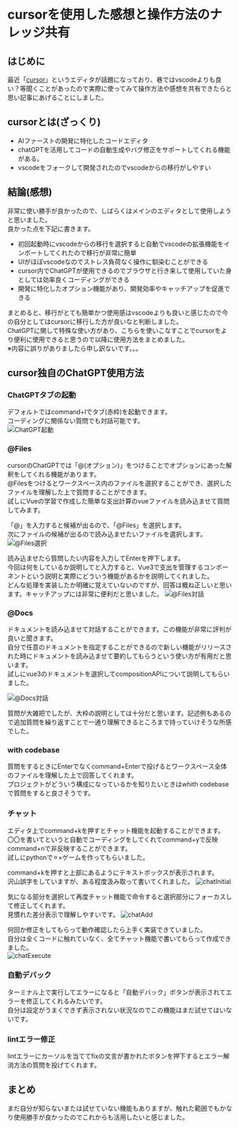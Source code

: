 # cursorを使用した感想と操作方法のナレッジ共有
## はじめに
最近「[cursor](https://cursor.sh/)」というエディタが話題になっており、巷ではvscodeよりも良い？等聞くことがあったので実際に使ってみて操作方法や感想を共有できたらと思い記事にあげることにしました。
## cursorとは(ざっくり)
- AIファーストの開発に特化したコードエディタ
- chatGPTを活用してコードの自動生成やバグ修正をサポートしてくれる機能がある。
- vscodeをフォークして開発されたのでvscodeからの移行がしやすい
## 結論(感想)
非常に使い勝手が良かったので、しばらくはメインのエディタとして使用しようと思いました。  
良かった点を下記に書きます。
- 初回起動時にvscodeからの移行を選択すると自動でvscodeの拡張機能をインポートしてくれたので移行が非常に簡単
- UIがほぼvscodeなのでストレス負荷なく操作に馴染むことができる
- cursor内でChatGPTが使用できるのでブラウザと行き来して使用していた身としては効率良くコーディングができる
- 開発に特化したオプション機能があり、開発効率やキャッチアップを促進できる

まとめると、移行がとても簡単かつ使用感はvscodeよりも良いと感じたので今の自分としてはcursorに移行した方が良いなと判断しました。  
ChatGPTに関して特殊な使い方があり、こちらを使いこなすことでcursorをより便利に使用できると思うので以降に使用方法をまとめました。  
※内容に誤りがありましたら申し訳ないです。。。
## cursor独自のChatGPT使用方法
### ChatGPTタブの起動
デフォルトではcommand+lでタブ(赤枠)を起動できます。  
コーディングに関係ない質問でも対話可能です。  
![ChatGPT起動](./img/ChatGPT起動.png)  
### @&#xFFF0;Files
cursorのChatGPTでは「@&#xFFF0;(オプション)」をつけることでオプションにあった解釈をしてくれる機能があります。  
@&#xFFF0;Filesをつけるとワークスペース内のファイルを選択することができ、選択したファイルを理解した上で質問することができます。  
試しにVueの学習で作成した簡単な支出計算のvueファイルを読み込ませて質問してみます。  

「@&#xFFF0;」を入力すると候補が出るので、「@&#xFFF0;Files」を選択します。  
次にファイルの候補が出るので読み込ませたいファイルを選択します。 
![@&#xFFF0;Files選択](./img/@Files選択.png)  

読み込ませたら質問したい内容を入力してEnterを押下します。  
今回は何をしているか説明してと入力すると、Vue3で支出を管理するコンポーネントという説明と実際にどういう機能があるかを説明してくれました。  
どんな処理を実装したか明確に覚えていないのですが、回答は概ね正しいと思います。キャッチアップには非常に便利だと思いました。
![@&#xFFF0;Files対話](./img/@Files対話.png)  
### @&#xFFF0;Docs
ドキュメントを読み込ませて対話することができます。この機能が非常に評判が良いと聞きます。  
自分で任意のドキュメントを指定することができるので新しい機能がリリースされた時にドキュメントを読み込ませて要約してもらうという使い方が有用だと思います。  
試しにvue3のドキュメントを選択してcompositionAPIについて説明してもらいました。  

![@&#xFFF0;Docs対話](./img/@Docs対話.png)  

質問が大雑把でしたが、大枠の説明としては十分だと思います。記述例もあるので追加質問を繰り返すことで一通り理解できるところまで持っていけそうな所感でした。  

### with codebase
質問をするときにEnterでなくcommand+Enterで投げるとワークスペース全体のファイルを理解した上で回答してくれます。  
プロジェクトがどういう構成になっているかを知りたいときはwhith codebaseで質問をすると良さそうです。  

### チャット
エディタ上でcommand+kを押すとチャット機能を起動することができます。  
〇〇を書いてというと自動でコーディングをしてくれてcommand+yで反映command+nで非反映することができます。  
試しにpythonで⚪︎×ゲームを作ってもらいました。  

command+kを押すと上部にあるようにテキストボックスが表示されます。  
沢山誤字をしていますが、ある程度汲み取って書いてくれました。
![chatInitial](img/chatInitialCommand.png)  

気になる部分を選択して再度チャット機能で命令すると選択部分にフォーカスして修正してくれます。  
見慣れた差分表示で理解しやすいです。
![chatAdd](img/chatAddCommand.png)

何回か修正をしてもらって動作確認したら上手く実装できていました。  
自分は全くコードに触れていなく、全てチャット機能で書いてもらって作成できました。  
![chatExecute](img/chatExecute.png)  

### 自動デバック
ターミナル上で実行してエラーになると「自動デバック」ボタンが表示されてエラーを修正してくれるみたいです。  
自分は設定がうまくできず表示されない状況なのでこの機能はまだ試せてはいないです。  

### lintエラー修正
lintエラーにカーソルを当ててfixの文言が書かれたボタンを押下するとエラー解消方法の質問を投げてくれます。  

## まとめ
まだ自分が知らないまたは試せていない機能もありますが、触れた範囲でもかなり使用勝手が良かったのでこれからも活用したいと感じました。  
